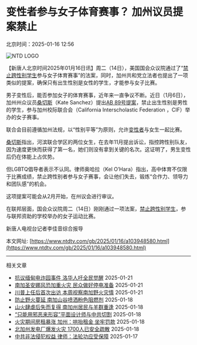 # 变性者参与女子体育赛事？ 加州议员提案禁止

北京时间：2025-01-16 12:56

![NTD LOGO](/assets/themes/ntd/images/logo/logo_ntd_amp.png)

【新唐人北京时间2025年01月16日讯】周二（14日），美国国会众议院通过了“[禁止跨性别学生](https://www.ntdtv.com/gb/focus/禁止跨性别学生)参与女子体育赛事”的法案，同时，加州共和党立法者也提出了一项类似的提案，确保只有出生性别是女性的学生，才能参与女子比赛。

男子变性后，能否参加女子的体育赛事，近年来一直争议不断。近日（1月6日），加州州众议员[桑切斯](https://www.ntdtv.com/gb/focus/桑切斯)（Kate Sanchez）提出[AB 89号提案](https://www.ntdtv.com/gb/focus/ab-89号提案)，禁止出生性别是男性的学生，参与加州校际联合会（California Interscholastic Federation ，CIF）举办的女子赛事。

联合会目前遵循加州法规，以“性别平等”为原则，允许[变性者](https://www.ntdtv.com/gb/focus/变性者)与女生一起比赛。

[桑切斯](https://www.ntdtv.com/gb/focus/桑切斯)指出，河滨联合学区的两位女生，在去年11月提出诉讼，指控跨性别队友，因为速度更快而获得了第一名，她们则没有拿到关键的名次。这证明了，男生变性后仍在体能上占优势。

但LGBTQ倡导者表示不认同。律师奥哈拉（Kel O’Hara）指出，高中体育不仅限于比赛成绩，禁止跨性别者参与女子赛事，会让他们失去，锻炼“合作力、领导力和团队感”的机会。

这项提案可能会从2月开始，在州议会进行审议。

在联邦层面，国会众议院周二（14日）刚刚通过一项法案，[禁止跨性别学生](https://www.ntdtv.com/gb/focus/禁止跨性别学生)，参与联邦资助的学校举办的女子运动比赛。

新唐人电视台记者李佳音综合报导

本文网址: [https://www.ntdtv.com/gb/2025/01/16/a103948580.html](https://www.ntdtv.com/gb/2025/01/16/a103948580.html)

---

相关文章  

- [抗议缅甸电诈园事件 洛华人吁全民觉醒](https://www.ntdtv.com/gb/2025/01/21/a103950167.html) 2025-01-21  
- [南加圣安娜风恐加重火灾 民众做好停电准备](https://www.ntdtv.com/gb/2025/01/21/a103950166.html) 2025-01-21  
- [川普上任后首次出访 本周视察南加野火灾情](https://www.ntdtv.com/gb/2025/01/21/a103950165.html) 2025-01-21  
- [防止野火蔓延 南加山谷喷洒粉色阻燃剂](https://www.ntdtv.com/gb/2025/01/18/a103949181.html) 2025-01-18  
- [山火肆虐后失而复得 南加州居民与羊群重逢](https://www.ntdtv.com/gb/2025/01/18/a103949183.html) 2025-01-18  
- [“只能用邪恶来形容”平面设计师与中共切割](https://www.ntdtv.com/gb/2025/01/18/a103949184.html) 2025-01-18  
- [火灾期间房租暴涨 加州：哄抬租金 坐牢罚款](https://www.ntdtv.com/gb/2025/01/18/a103949185.html) 2025-01-18  
- [北加州发电厂爆发火灾 1700人已安全疏散](https://www.ntdtv.com/gb/2025/01/18/a103949180.html) 2025-01-18  
- [中共非法侵犯权益 律师：法轮功应受保障](https://www.ntdtv.com/gb/2025/01/17/a103948867.html) 2025-01-17  
<!-- tcd_original_link https://www.ntdtv.com/gb/2025/01/16/a103948580.html -->
